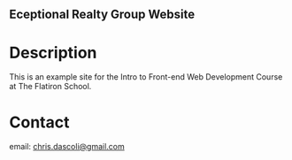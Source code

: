 Eceptional Realty Group Website
---

# Description

This is an example site for the Intro to Front-end Web Development Course at The Flatiron School.

# Contact

email: chris.dascoli@gmail.com